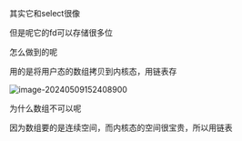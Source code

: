 其实它和select很像

但是呢它的fd可以存储很多位

怎么做到的呢

用的是将用户态的数组拷贝到内核态，用链表存



![image-20240509152408900](../../../../AppData/Roaming/Typora/typora-user-images/image-20240509152408900.png)

为什么数组不可以呢

因为数组要的是连续空间，而内核态的空间很宝贵，所以用链表
